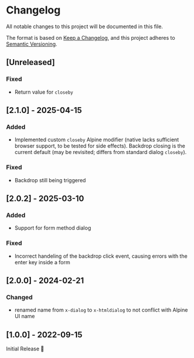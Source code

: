 # Changelog
All notable changes to this project will be documented in this file.

The format is based on [Keep a Changelog](https://keepachangelog.com/en/1.0.0/),
and this project adheres to [Semantic Versioning](https://semver.org/spec/v2.0.0.html).

## [Unreleased]
### Fixed
- Return value for `closeby`

## [2.1.0] - 2025-04-15
### Added
- Implemented custom `closeby` Alpine modifier (native lacks sufficient browser support,
  to be tested for side effects).
  Backdrop closing is the current default (may be revisited; differs from standard dialog `closeby`).

### Fixed
- Backdrop still being triggered

## [2.0.2] - 2025-03-10
### Added
- Support for form method dialog

### Fixed
- Incorrect handeling of the backdrop click event, causing errors with the enter key inside a form

## [2.0.0] - 2024-02-21
### Changed
- renamed name from `x-dialog` to `x-htmldialog` to not conflict with Alpine UI name

## [1.0.0] - 2022-09-15
Initial Release 🎉
